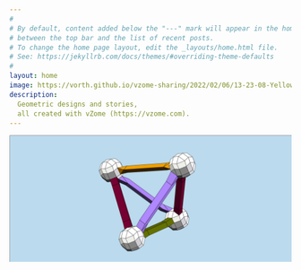 ```yaml
---
#
# By default, content added below the "---" mark will appear in the home page
# between the top bar and the list of recent posts.
# To change the home page layout, edit the _layouts/home.html file.
# See: https://jekyllrb.com/docs/themes/#overriding-theme-defaults
#
layout: home
image: https://vorth.github.io/vzome-sharing/2022/02/06/13-23-08-Yellow-Stretch-120cell/Yellow-Stretch-120cell.png
description:
  Geometric designs and stories,
  all created with vZome (https://vzome.com).
---
```


![vZome logo](/assets/vZomeLogo.svg)
